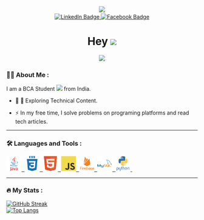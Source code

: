 <div id="header" align="center">
  <a href="#">
    <img src="https://media.giphy.com/media/WSBeyxvC1jH496xQGA/giphy.gif" width="100"/>
   </a>
</div>
<div id="badges" align="center">
  <a href="https://www.linkedin.com/in/dibyataru-chakraborty-312056184/">
    <img src="https://img.shields.io/badge/LinkedIn-blue?style=for-the-badge&logo=linkedin&logoColor=white" alt="LinkedIn Badge"/>
  <a href="#">
    <img src="https://img.shields.io/badge/Facebook-blue?style=for-the-badge&logo=facebook&logoColor=white" alt="Facebook Badge"/>
  </a>
  <h1>
    Hey
    <a href="#">
      <img src="https://media.giphy.com/media/hvRJCLFzcasrR4ia7z/giphy.gif" width="30px"/>
    </a>
  </h1>
<a href="#">
  <img src="https://media.giphy.com/media/jdPMeyv9rn0hZHh8n9/giphy.gif" width="250"/>
</a>
</div>

### :man_technologist: About Me :
I am a BCA Student <a href="#"><img src="https://media.giphy.com/media/WUlplcMpOCEmTGBtBW/giphy.gif" width="30"></a> from India.

- :telescope: :seedling: Exploring Technical Content.

- :zap: In my free time, I solve problems on programing platforms and read tech articles.

---

### :hammer_and_wrench: Languages and Tools :

<div>
  <a href="#">
    <img src="https://github.com/devicons/devicon/blob/master/icons/java/java-original-wordmark.svg" title="Java" alt="Java" width="40" height="40"/>&nbsp;
    <img src="https://github.com/devicons/devicon/blob/master/icons/css3/css3-plain-wordmark.svg"  title="CSS3" alt="CSS" width="40" height="40"/>&nbsp;
    <img src="https://github.com/devicons/devicon/blob/master/icons/html5/html5-original.svg" title="HTML5" alt="HTML" width="40" height="40"/>&nbsp;
    <img src="https://github.com/devicons/devicon/blob/master/icons/javascript/javascript-original.svg" title="JavaScript" alt="JavaScript" width="40" height="40"/>&nbsp;
    <img src="https://github.com/devicons/devicon/blob/master/icons/firebase/firebase-plain-wordmark.svg" title="Firebase" alt="Firebase" width="40" height="40"/>&nbsp;
    <img src="https://github.com/devicons/devicon/blob/master/icons/mysql/mysql-original-wordmark.svg" title="MySQL"  alt="MySQL" width="40" height="40"/>&nbsp;
    <img src="https://github.com/devicons/devicon/blob/master/icons/python/python-original-wordmark.svg" title="Python"  alt="Python" width="40" height="40"/>&nbsp;
  </a>
</div>

---

### :fire: My Stats :
[![GitHub Streak](https://github-readme-streak-stats.herokuapp.com?user=Dib2001&theme=dark&hide_border=true)](https://git.io/streak-stats)</br>
[![Top Langs](https://github-readme-stats.vercel.app/api/top-langs/?username=Dib2001&layout=compact&theme=vision-friendly-dark)](https://github.com/anuraghazra/github-readme-stats)
